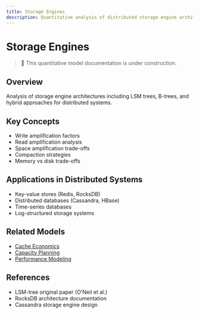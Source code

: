 ```yaml
---
title: Storage Engines
description: Quantitative analysis of distributed storage engine architectures
---
```


# Storage Engines

> 🚧 This quantitative model documentation is under construction.

## Overview
Analysis of storage engine architectures including LSM trees, B-trees, and hybrid approaches for distributed systems.

## Key Concepts
- Write amplification factors
- Read amplification analysis
- Space amplification trade-offs
- Compaction strategies
- Memory vs disk trade-offs

## Applications in Distributed Systems
- Key-value stores (Redis, RocksDB)
- Distributed databases (Cassandra, HBase)
- Time-series databases
- Log-structured storage systems

## Related Models
- [Cache Economics](../architects-handbook/quantitative-analysis/cache-economics.md)
- [Capacity Planning](../architects-handbook/quantitative-analysis/capacity-planning.md)
- [Performance Modeling](../architects-handbook/quantitative-analysis/performance-modeling.md)

## References
- LSM-tree original paper (O'Neil et al.)
- RocksDB architecture documentation
- Cassandra storage engine design